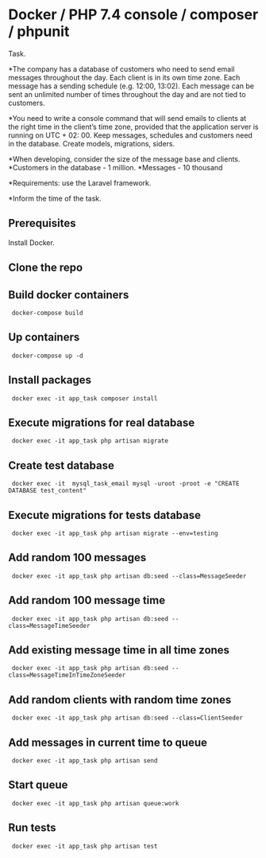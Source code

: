 # Docker / PHP 7.4 console / composer / phpunit 

Task.

*The company has a database of customers who need to send email messages throughout the day. Each client is in its own time zone. Each message has a sending schedule (e.g. 12:00, 13:02). Each message can be sent an unlimited number of times throughout the day and are not tied to customers.

*You need to write a console command that will send emails to clients at the right time in the client’s time zone, provided that the application server is running on UTC + 02: 00. Keep messages, schedules and customers need in the database. Create models, migrations, siders.

*When developing, consider the size of the message base and clients.
*Customers in the database - 1 million.
*Messages - 10 thousand

*Requirements: use the Laravel framework.

*Inform the time of the task.

## Prerequisites

Install Docker.

## Clone the repo

     

## Build docker containers

     docker-compose build 

## Up containers

     docker-compose up -d
     
## Install packages

     docker exec -it app_task composer install 
     
## Execute migrations for real database

     docker exec -it app_task php artisan migrate 

## Create test database

     docker exec -it  mysql_task_email mysql -uroot -proot -e "CREATE DATABASE test_content"

## Execute migrations for tests database

     docker exec -it app_task php artisan migrate --env=testing
     
## Add random 100 messages

     docker exec -it app_task php artisan db:seed --class=MessageSeeder
     
## Add random 100 message time

     docker exec -it app_task php artisan db:seed --class=MessageTimeSeeder
     
## Add existing message time in all time zones

     docker exec -it app_task php artisan db:seed --class=MessageTimeInTimeZoneSeeder
     
## Add random clients with random time zones 

     docker exec -it app_task php artisan db:seed --class=ClientSeeder
     
## Add messages in current time to queue

     docker exec -it app_task php artisan send 

## Start queue
 
     docker exec -it app_task php artisan queue:work
     
## Run tests

     docker exec -it app_task php artisan test
     
     
